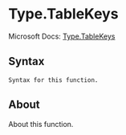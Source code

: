 # Type.TableKeys

Microsoft Docs: [Type.TableKeys](https://docs.microsoft.com/en-us/powerquery-m/type-tablekeys)

## Syntax

```
Syntax for this function.
```

## About

About this function.

